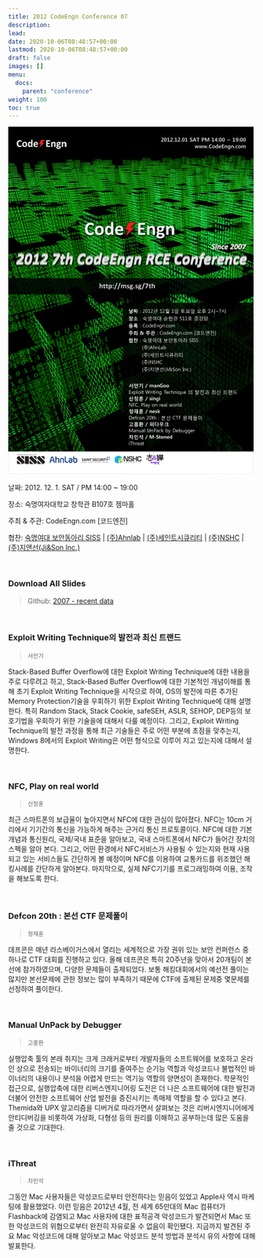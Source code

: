 ```yaml
---
title: 2012 CodeEngn Conference 07
description: 
lead: 
date: 2020-10-06T08:48:57+00:00
lastmod: 2020-10-06T08:48:57+00:00
draft: false
images: []
menu:
  docs:
    parent: "conference"
weight: 100
toc: true
---
```


<img class="img-fluid lazyload blur-up border-0" data-sizes=auto src=codeengn_conference_07_poster.png alt=Rectangle>
<br />

날짜: 2012. 12. 1. SAT / PM 14:00 ~ 19:00

장소: 숙명여자대학교 창학관 B107호 젬마홀

주최 & 주관: CodeEngn.com [코드엔진] &nbsp;

협찬: 
<a href='http://siss.sookmyung.ac.kr' target='_blank'>숙명여대 보안동아리 SISS</a> | 
<a href='https://www.ahnlab.com' target='_blank'>(주)Ahnlab</a> | 
<a href='http://stsc.co.kr' target='_blank'>(주)세인트시큐리티</a> | 
<a href='https://www.nshc.net' target='_blank'>(주)NSHC</a> | 
<a href='https://jinson.tistory.com' target='_blank'>(주)지앤선(Ji&Son Inc.) </a>

<br />

### Download All Slides

> Github: <a href='https://github.com/codeengn/codeengn-conference' target='_blank'>2007 - recent data</a>

<br />



### Exploit Writing Technique의 발전과 최신 트랜드

> <small>서만기</small>


Stack-Based Buffer Overflow에 대한 Exploit Writing Technique에 대한 내용을 주로 다루려고 하고, Stack-Based Buffer Overflow에 대한 기본적인 개념이해를 통해 초기 Exploit Writing Technique을 시작으로 하여, OS의 발전에 따른 추가된 Memory Protection기술을 우회하기 위한 Exploit Writing Technique에 대해 설명한다. 특히 Random Stack, Stack Cookie, safeSEH, ASLR, SEHOP, DEP등의 보호기법을 우회하기 위한 기술을에 대해서 다룰 예정이다. 그리고, Exploit Writing Technique의 발전 과정을 통해 최근 기술들은 주로 어떤 부분에 초점을 맞추는지, Windows 8에서의 Exploit Writing은 어떤 형식으로 이루어 지고 있는지에 대해서 설명한다.


<br />

### NFC, Play on real world

> <small>신정훈</small>


최근 스마트폰의 보급율이 높아지면서 NFC에 대한 관심이 많아졌다. NFC는 10cm 거리에서 기기간의 통신을 가능하게 해주는 근거리 통신 프로토콜이다. NFC에 대한 기본 개념과 통신원리, 국제/국내 표준을 알아보고, 국내 스마트폰에서 NFC가 들어간 장치의 스펙을 알아 본다. 그리고, 어떤 환경에서 NFC서비스가 사용될 수 있는지와 현재 사용되고 있는 서비스들도 간단하게 볼 예정이며 NFC를 이용하여 교통카드를 위조했던 해킹사례를 간단하게 알아본다. 마지막으로, 실제 NFC기기를 프로그래밍하여 이용, 조작을 해보도록 한다.


<br />

### Defcon 20th : 본선 CTF 문제풀이

> <small>정재훈</small>


데프콘은 매년 라스베이거스에서 열리는 세계적으로 가장 권위 있는 보안 컨퍼런스 중 하나로 CTF 대회를 진행하고 있다. 올해 데프콘은 특히 20주년을 맞아서 20개팀이 본선에 참가하였으며, 다양한 문제들이 출제되었다. 보통 해킹대회에서의 예선전 풀이는 많지만 본선문제에 관한 정보는 많이 부족하기 때문에 CTF에 출제된 문제중 몇문제를 선정하여 풀이한다.


<br />

### Manual UnPack by Debugger

> <small>고흥환</small>


실행압축 툴의 본래 취지는 크게 크래커로부터 개발자들의 소프트웨어를 보호하고 온라인 상으로 전송되는 바이너리의 크기를 줄여주는 순기능 역할과 악성코드나 불법적인 바이너리의 내용이나 분석을 어렵게 만드는 역기능 역할의 양면성이 존재한다. 학문적인 접근으로, 실행압축에 대한 리버스엔지니어링 도전은 더 나은 소프트웨어에 대한 발전과 더불어 안전한 소프트웨어 산업 발전을 증진시키는 촉매제 역할을 할 수 있다고 본다. Themida와 UPX 알고리즘을 디버거로 따라가면서 살펴보는 것은 리버시엔지니어에게 안티디버깅을 비롯하여 가상화, 다형성 등의 원리를 이해하고 공부하는데 많은 도움을 줄 것으로 기대한다.


<br />

### iThreat

> <small>차민석</small>


그동안 Mac 사용자들은 악성코드로부터 안전하다는 믿음이 있었고 Apple사 역시 마케팅에 활용했었다. 이런 믿음은 2012년 4월, 전 세계 65만대의 Mac 컴퓨터가 Flashback에 감염되고 Mac 사용자에 대한 표적공격 악성코드가 발견되면서 Mac 또한 악성코드의 위협으로부터 완전히 자유로울 수 없음이 확인됐다. 지금까지 발견된 주요 Mac 악성코드에 대해 알아보고 Mac 악성코드 분석 방법과 분석시 유의 사항에 대해 발표한다.
